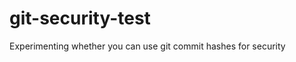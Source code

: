git-security-test
=================

Experimenting whether you can use git commit hashes for security
